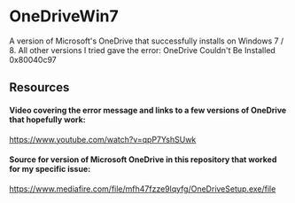 # OneDriveWin7
A version of Microsoft's OneDrive that successfully installs on Windows 7 / 8.  All other versions I tried gave the error: OneDrive Couldn't Be Installed 0x80040c97


## Resources
#### Video covering the error message and links to a few versions of OneDrive that hopefully work: 
https://www.youtube.com/watch?v=qpP7YshSUwk 
#### Source for version of Microsoft OneDrive in this repository that worked for my specific issue: 
https://www.mediafire.com/file/mfh47fzze9lqyfg/OneDriveSetup.exe/file
